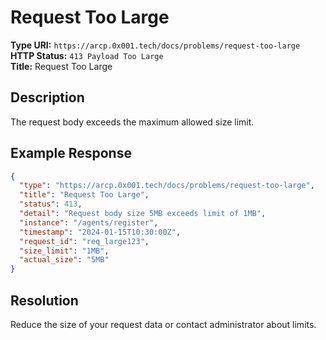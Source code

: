 # Request Too Large

**Type URI:** `https://arcp.0x001.tech/docs/problems/request-too-large`  
**HTTP Status:** `413 Payload Too Large`  
**Title:** Request Too Large

## Description

The request body exceeds the maximum allowed size limit.

## Example Response

```json
{
  "type": "https://arcp.0x001.tech/docs/problems/request-too-large",
  "title": "Request Too Large",
  "status": 413,
  "detail": "Request body size 5MB exceeds limit of 1MB",
  "instance": "/agents/register",
  "timestamp": "2024-01-15T10:30:00Z",
  "request_id": "req_large123",
  "size_limit": "1MB",
  "actual_size": "5MB"
}
```

## Resolution

Reduce the size of your request data or contact administrator about limits.